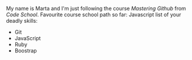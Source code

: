 My name is Marta and I'm just following the course *Mastering Github* from *Code School*.
Favourite course school path so far: Javascript
list of your deadly skills:
  * Git
  * JavaScript
  * Ruby
  * Boostrap
